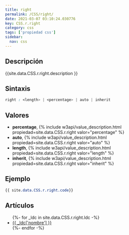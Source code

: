 ```yaml
---
title: right
permalink: /CSS/right/
date: 2021-03-07 03:10:24.030776
key: CSS.r.right
category: css
tags: ['propiedad css']
sidebar: 
  nav: css
---
```


## Descripción
{{site.data.CSS.r.right.description }}

## Sintaxis
~~~css
right : <length> | <percentage> | auto | inherit
~~~

## Valores
* **percentage**,  {% include w3api/value_description.html propiedad=site.data.CSS.r.right valor="percentage" %}
* **auto**,  {% include w3api/value_description.html propiedad=site.data.CSS.r.right valor="auto" %}
* **length**,  {% include w3api/value_description.html propiedad=site.data.CSS.r.right valor="length" %}
* **inherit**,  {% include w3api/value_description.html propiedad=site.data.CSS.r.right valor="inherit" %}

## Ejemplo
~~~css
{{ site.data.CSS.r.right.code}}
~~~

## Artículos
<ul>
{%- for _ldc in site.data.CSS.r.right.ldc -%}
   <li>
       <a href="{{_ldc['url'] }}">{{ _ldc['nombre'] }}</a>
   </li>
{%- endfor -%}
</ul>
